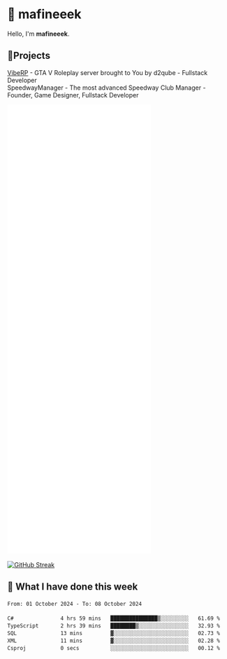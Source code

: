 # 👋 mafineeek
Hello, I'm **mafineeek**.

## 📝Projects

[VibeRP](https://v-rp.pl) - GTA V Roleplay server brought to You by d2qube - Fullstack Developer<br/>
SpeedwayManager - The most advanced Speedway Club Manager - Founder, Game Designer, Fullstack Developer


![](./github-metrics.svg)

[![GitHub Streak](https://streak-stats.demolab.com/?user=mafineeek)](https://git.io/streak-stats)

## 📰 What I have done this week
<!--START_SECTION:waka-->

```txt
From: 01 October 2024 - To: 08 October 2024

C#               4 hrs 59 mins   ███████████████▒░░░░░░░░░   61.69 %
TypeScript       2 hrs 39 mins   ████████▒░░░░░░░░░░░░░░░░   32.93 %
SQL              13 mins         ▓░░░░░░░░░░░░░░░░░░░░░░░░   02.73 %
XML              11 mins         ▓░░░░░░░░░░░░░░░░░░░░░░░░   02.28 %
Csproj           0 secs          ░░░░░░░░░░░░░░░░░░░░░░░░░   00.12 %
```

<!--END_SECTION:waka-->
